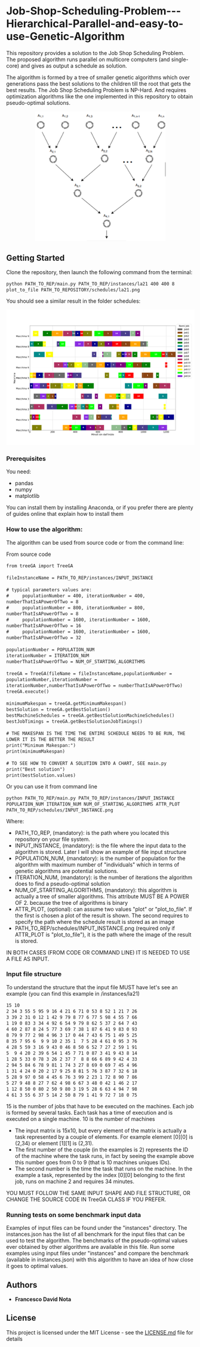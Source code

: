# Job-Shop-Scheduling-Problem---Hierarchical-Parallel-and-easy-to-use-Genetic-Algorithm
This repository provides a solution to the Job Shop Scheduling Problem. The proposed algorithm runs parallel on multicore computers (and single-core) and gives as output a schedule as solution.

The algorithm is formed by a tree of smaller genetic algorithms which over generations pass the best solutions to the children till the root that gets the best results. The Job Shop Scheduling Problem is NP-Hard. And requires optimization algorithms like the one implemented in this repository to obtain pseudo-optimal solutions.

<p align="center">
  <img src="https://github.com/notafrancescodavid/Job-Shop-Scheduling-Problem---Hierarchical-Parallel-and-easy-to-use-Genetic-Algorithm/blob/cc3d9dca809b5f13788536771d1c1b817bb70c13/img/tree_structure.png" width="350" title="hover text">
</p>

## Getting Started

Clone the repository, then launch the following command from the terminal:

```
python PATH_TO_REP/main.py PATH_TO_REP/instances/la21 400 400 8 plot_to_file PATH_TO_REPOSITORY/schedules/la21.png
```

You should see a similar result in the folder schedules:

<p align="center">
  <img src="https://github.com/notafrancescodavid/Job-Shop-Scheduling-Problem---Hierarchical-Parallel-and-easy-to-use-Genetic-Algorithm/blob/08df9a023174c2b93d2993f69958ed82be7fa549/schedules/la21.png" title="hover text">
</p>

### Prerequisites

You need:
- pandas
- numpy
- matplotlib

You can install them by installing Anaconda, or if you prefer there are plenty of guides online that explain how to install them

### How to use the algorithm:
The algorithm can be used from source code or from the command line:

From source code
```
from treeGA import TreeGA

fileInstanceName = PATH_TO_REP/instances/INPUT_INSTANCE

# typical parameters values are: 
#     populationNumber = 400, iterationNumber = 400, numberThatIsAPowerOfTwo = 8
#     populationNumber = 800, iterationNumber = 800, numberThatIsAPowerOfTwo = 8
#     populationNumber = 1600, iterationNumber = 1600, numberThatIsAPowerOfTwo = 16
#     populationNumber = 1600, iterationNumber = 1600, numberThatIsAPowerOfTwo = 32

populationNumber = POPULATION_NUM
iterationNumber = ITERATION_NUM
numberThatIsAPowerOfTwo = NUM_OF_STARTING_ALGORITHMS

treeGA = TreeGA(fileName = fileInstanceName,populationNumber = populationNumber,iterationNumber = iterationNumber,numberThatIsAPowerOfTwo = numberThatIsAPowerOfTwo)
treeGA.execute()

minimumMakespan = treeGA.getMinimumMakespan()
bestSolution = treeGA.getBestSolution()
bestMachineSchedules = treeGA.getBestSolutionMachineSchedules()
bestJobTimings = treeGA.getBestSolutionJobTimings()

# THE MAKESPAN IS THE TIME THE ENTIRE SCHEDULE NEEDS TO BE RUN, THE LOWER IT IS THE BETTER THE RESULT
print("Minimum Makespan:")
print(minimumMakespan)

# TO SEE HOW TO CONVERT A SOLUTION INTO A CHART, SEE main.py
print("Best solution")
print(bestSolution.values)
```

Or you can use it from command line
```
python PATH_TO_REP/main.py PATH_TO_REP/instances/INPUT_INSTANCE POPULATION_NUM ITERATION_NUM NUM_OF_STARTING_ALGORITHMS ATTR_PLOT PATH_TO_REP/schedules/INPUT_INSTANCE.png
```
Where:
- PATH_TO_REP, (mandatory): is the path where you located this repository on your file system.
- INPUT_INSTANCE, (mandatory): is the file where the input data to the algorithm is stored. Later I will show an example of file input structure
- POPULATION_NUM, (mandatory): is the number of population for the algorithm with maximum number of "individuals" which in terms of genetic algorithms are potential solutions.
- ITERATION_NUM, (mandatory): is the number of iterations the algorithm does to find a pseudo-optimal solution
- NUM_OF_STARTING_ALGORITHMS, (mandatory): this algorithm is actually a tree of smaller algorithms. This attribute MUST BE A POWER OF 2. because the tree of algorithms is binary
- ATTR_PLOT, (optional): can assume two values "plot" or "plot_to_file". If the first is chosen a plot of the result is shown. The second requires to specify the path where the schedule result is stored as an image
- PATH_TO_REP/schedules/INPUT_INSTANCE.png (required only if ATTR_PLOT is "plot_to_file"), it is the path where the image of the result is stored.

IN BOTH CASES (FROM CODE OR COMMAND LINE) IT IS NEEDED TO USE A FILE AS INPUT.

### Input file structure
To understand the structure that the input file MUST have let's see an example (you can find this example in /instances/la21)
```
15 10
2 34 3 55 5 95 9 16 4 21 6 71 0 53 8 52 1 21 7 26
3 39 2 31 0 12 1 42 9 79 8 77 6 77 5 98 4 55 7 66
1 19 0 83 3 34 4 92 6 54 9 79 8 62 5 37 2 64 7 43
4 60 2 87 8 24 5 77 3 69 7 38 1 87 6 41 9 83 0 93
8 79 9 77 2 98 4 96 3 17 0 44 7 43 6 75 1 49 5 25
8 35 7 95 6  9 9 10 2 35 1  7 5 28 4 61 0 95 3 76
4 28 5 59 3 16 9 43 0 46 8 50 6 52 7 27 2 59 1 91
5  9 4 20 2 39 6 54 1 45 7 71 0 87 3 41 9 43 8 14
1 28 5 33 0 78 3 26 2 37 7  8 8 66 6 89 9 42 4 33
2 94 5 84 6 78 9 81 1 74 3 27 8 69 0 69 7 45 4 96
1 31 4 24 0 20 2 17 9 25 8 81 5 76 3 87 7 32 6 18
5 28 9 97 0 58 4 45 6 76 3 99 2 23 1 72 8 90 7 86
5 27 9 48 8 27 7 62 4 98 6 67 3 48 0 42 1 46 2 17
1 12 8 50 0 80 2 50 9 80 3 19 5 28 6 63 4 94 7 98
4 61 3 55 6 37 5 14 2 50 8 79 1 41 9 72 7 18 0 75
```
15 is the number of jobs that have to be executed on the machines. Each job is formed by several tasks. Each task has a time of execution and is executed on a single machine.
10 is the number of machines

- The input matrix is 15x10, but every element of the matrix is actually a task represented by a couple of elements. For example element [0][0] is (2,34) or element [1][1] is (2,31).
- The first number of the couple (in the examples is 2) represents the ID of the machine where the task runs, in fact by seeing the example above this number goes from 0 to 9 (that is 10 machines uniques IDs).
- The second number is the time the task that runs on the machine. In the example a task, represented by the index [0][0] belonging to the first job, runs on machine 2 and requires 34 minutes.

YOU MUST FOLLOW THE SAME INPUT SHAPE AND FILE STRUCTURE, OR CHANGE THE SOURCE CODE IN TreeGA CLASS IF YOU PREFER.

### Running tests on some benchmark input data
Examples of input files can be found under the "instances" directory. The instances.json has the list of all benchmark for the input files that can be used to test the algorithm. The benchmarks of the pseudo-optimal values ever obtained by other algorithms are available in this file.
Run some examples using input files under "instances" and compare the benchmark (available in instances.json) with this algorithm to have an idea of how close it goes to optimal values.
 
## Authors

* **Francesco David Nota**

## License

This project is licensed under the MIT License - see the [LICENSE.md](LICENSE.md) file for details
